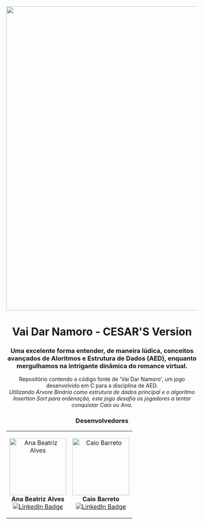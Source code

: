<div id="header" align="center">
  <img src="https://github.com/anabxalves/vaiDarNamoroAED/assets/108446826/e75e409f-3cfd-49aa-a3ae-e889eba1032e" width="800"/>
  <h1> Vai Dar Namoro - CESAR'S Version </h1>
  <h3> Uma excelente forma entender, de maneira lúdica, conceitos avançados de Aloritmos e Estrutura de Dados (AED), enquanto mergulhamos na intrigante dinâmica do romance virtual.</h3>
  
  Repositório contendo o código fonte de 'Vai Dar Namoro', um jogo desenvolvido em C para a disciplina de AED. <br>
  <i> Utilizando Árvore Binária como estrutura de dados principal e o algoritmo Insertion Sort para ordenação, este jogo desafia os jogadores a tentar conquistar Caio ou Ana. </i>
  <br>

<h3> Desenvolvedores </h3>
  <table align= "center">
    <tr>
      <td>
        <p>
          <div id="badges" align= "center">
            <a href= "https://github.com/anabxalves">
              <img src= "https://github.com/anabxalves/vaiDarNamoroAED/assets/108446826/f8d81ddc-37fe-435a-8199-9f7392214a17" alt="Ana Beatriz Alves" width= "150"/>
            </a>
            <br>
            <b> Ana Beatriz Alves </b>
            <br>
            <a href="https://www.linkedin.com/in/anabeatrizxalves/">
                <img src= "https://img.shields.io/badge/LinkedIn-white?style=for-the-badge&logo=linkedin&logoColor=black" alt="LinkedIn Badge"/>
            </a>
          </div>
        </p>
      </td>
      <td>
        <p>
          <div id="badges" align= "center">
            <a href= "https://github.com/Caiobadv">
              <img src= "https://github.com/anabxalves/vaiDarNamoroAED/assets/108446826/5c2f06a3-cb85-42dd-b82f-2fe937e95f9d" alt="Caio Barreto" width= "150"/>
            </a>
            <br>
            <b> Caio Barreto </b>
            <br>
            <a href="https://www.linkedin.com/in/caio-barreto-252a7727b/">
                <img src= "https://img.shields.io/badge/LinkedIn-white?style=for-the-badge&logo=linkedin&logoColor=black" alt="LinkedIn Badge"/>
            </a>
          </div>
        </p>
      </td>
    </tr>
  </table>
</div>
